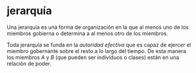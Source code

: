 # jerarquía

Una jerarquía es una forma de organización en la que al menos uno de los miembros gobierna o determina a al menos otro de los miembros.

Toda jerarquía se funda en la *autoridad efectiva* que es capaz de ejercer el miembro gobernante sobre el resto a lo largo del tiempo. De esta manera los miembros *A* y *B* (que pueden ser individuos o clases) están en una relación de poder.
